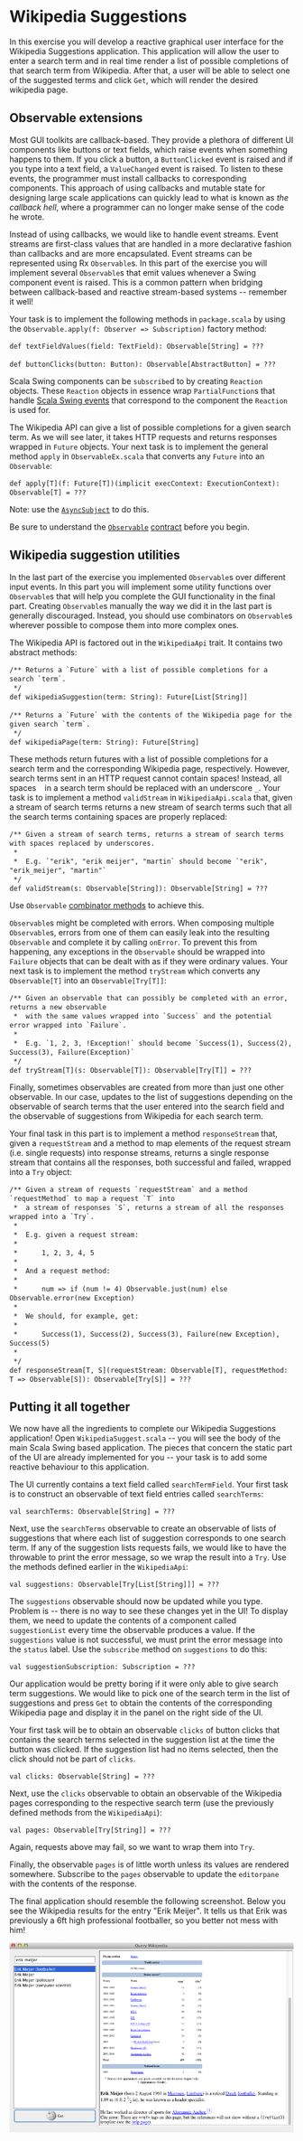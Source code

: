 Wikipedia Suggestions
=====================

In this exercise you will develop a reactive graphical user interface for the Wikipedia Suggestions application.
This application will allow the user to enter a search term and in real time render a list of possible completions
of that search term from Wikipedia.
After that, a user will be able to select one of the suggested terms and click `Get`, which will render the desired wikipedia page.


## Observable extensions

Most GUI toolkits are callback-based.
They provide a plethora of different UI components like buttons or text fields, which raise events when something happens to them.
If you click a button, a `ButtonClicked` event is raised and if you type into a text field, a `ValueChanged` event is raised.
To listen to these events, the programmer must install callbacks to corresponding components.
This approach of using callbacks and mutable state for designing large scale applications can quickly lead
to what is known as *the callback hell*, where a programmer can no longer make sense of the code he wrote.

Instead of using callbacks, we would like to handle event streams.
Event streams are first-class values that are handled in a more declarative fashion than callbacks and are more encapsulated.
Event streams can be represented using Rx `Observable`s.
In this part of the exercise you will implement several `Observable`s that emit values whenever a Swing component event is raised.
This is a common pattern when bridging between callback-based and reactive stream-based systems -- remember it well!

Your task is to implement the following methods in `package.scala` by using the `Observable.apply(f: Observer => Subscription)` factory method:

    def textFieldValues(field: TextField): Observable[String] = ???

    def buttonClicks(button: Button): Observable[AbstractButton] = ???

Scala Swing components can be `subscribe`d to by creating `Reaction` objects.
These `Reaction` objects in essence wrap `PartialFunction`s that handle [Scala Swing events](http://www.scala-lang.org/api/current/index.html#scala.swing.event.package)
that correspond to the component the `Reaction` is used for.

The Wikipedia API can give a list of possible completions for a given search term.
As we will see later, it takes HTTP requests and returns responses wrapped in `Future` objects.
Your next task is to implement the general method `apply` in `ObservableEx.scala` that converts any `Future` into an `Observable`:

    def apply[T](f: Future[T])(implicit execContext: ExecutionContext): Observable[T] = ???

Note: use the [`AsyncSubject`](http://netflix.github.io/RxJava/javadoc/rx/subjects/AsyncSubject.html) to do this.

Be sure to understand the [`Observable`](http://netflix.github.io/RxJava/javadoc/) [contract](https://github.com/Netflix/RxJava/wiki/Observable) before you begin.


## Wikipedia suggestion utilities

In the last part of the exercise you implemented `Observable`s over different input events.
In this part you will implement some utility functions over `Observable`s that will help you complete the GUI functionality in the final part.
Creating `Observable`s manually the way we did it in the last part is generally discouraged.
Instead, you should use combinators on `Observable`s wherever possible to compose them into more complex ones.

The Wikipedia API is factored out in the `WikipediaApi` trait.
It contains two abstract methods:

    /** Returns a `Future` with a list of possible completions for a search `term`.
     */
    def wikipediaSuggestion(term: String): Future[List[String]]

    /** Returns a `Future` with the contents of the Wikipedia page for the given search `term`.
     */
    def wikipediaPage(term: String): Future[String]

These methods return futures with a list of possible completions for a search term and the corresponding Wikipedia page, respectively.
However, search terms sent in an HTTP request cannot contain spaces!
Instead, all spaces ` ` in a search term should be replaced with an underscore `_`.
Your task is to implement a method `validStream` in `WikipediaApi.scala` that, given a stream of search terms returns a new stream of search terms such that all
the search terms containing spaces are properly replaced:

    /** Given a stream of search terms, returns a stream of search terms with spaces replaced by underscores.
     *
     *  E.g. `"erik", "erik meijer", "martin` should become `"erik", "erik_meijer", "martin"`
     */
    def validStream(s: Observable[String]): Observable[String] = ???

Use `Observable` [combinator methods](http://netflix.github.io/RxJava/javadoc/rx/Observable.html) to achieve this.

`Observable`s might be completed with errors.
When composing multiple `Observable`s, errors from one of them can easily leak into the resulting `Observable` and complete it by calling `onError`.
To prevent this from happening, any exceptions in the `Observable` should be wrapped into `Failure` objects that can be dealt with as if they
were ordinary values.
Your next task is to implement the method `tryStream` which converts any `Observable[T]` into an `Observable[Try[T]]`:
  
    /** Given an observable that can possibly be completed with an error, returns a new observable
     *  with the same values wrapped into `Success` and the potential error wrapped into `Failure`.
     *  
     *  E.g. `1, 2, 3, !Exception!` should become `Success(1), Success(2), Success(3), Failure(Exception)`
     */
    def tryStream[T](s: Observable[T]): Observable[Try[T]] = ???

Finally, sometimes observables are created from more than just one other observable.
In our case, updates to the list of suggestions depending on the observable of search terms that the user entered
into the search field and the observable of suggestions from Wikipedia for each search term.

Your final task in this part is to implement a method `responseStream` that, given a `requestStream`
and a method to map elements of the request stream (i.e. single requests) into response streams,
returns a single response stream that contains all the responses, both successful and failed,
wrapped into a `Try` object:

    /** Given a stream of requests `requestStream` and a method `requestMethod` to map a request `T` into 
     *  a stream of responses `S`, returns a stream of all the responses wrapped into a `Try`.
     *
     *  E.g. given a request stream:
     *  
     *      1, 2, 3, 4, 5
     *
     *  And a request method:
     *
     *      num => if (num != 4) Observable.just(num) else Observable.error(new Exception)
     *
     *  We should, for example, get:
     *
     *      Success(1), Success(2), Success(3), Failure(new Exception), Success(5)
     *
     */
    def responseStream[T, S](requestStream: Observable[T], requestMethod: T => Observable[S]): Observable[Try[S]] = ???


## Putting it all together

We now have all the ingredients to complete our Wikipedia Suggestions application!
Open `WikipediaSuggest.scala` -- you will see the body of the main Scala Swing based application.
The pieces that concern the static part of the UI are already implemented for you -- your task
is to add some reactive behaviour to this application.

The UI currently contains a text field called `searchTermField`.
Your first task is to construct an observable of text field entries called `searchTerms`:

    val searchTerms: Observable[String] = ???

Next, use the `searchTerms` observable to create an observable of lists of suggestions that where
each list of suggestion corresponds to one search term.
If any of the suggestion lists requests fails, we would like to have the throwable to print the
error message, so we wrap the result into a `Try`.
Use the methods defined earlier in the `WikipediaApi`:

    val suggestions: Observable[Try[List[String]]] = ???

The `suggestions` observable should now be updated while you type.
Problem is -- there is no way to see these changes yet in the UI!
To display them, we need to update the contents of a component called `suggestionList`
every time the observable produces a value.
If the `suggestions` value is not successful, we must print the error message into the `status` label.
Use the `subscribe` method on `suggestions` to do this:

    val suggestionSubscription: Subscription = ???

Our application would be pretty boring if it were only able to give search term suggestions.
We would like to pick one of the search term in the list of suggestions and press `Get` to obtain the
contents of the corresponding Wikipedia page and display it in the panel on the right side of the UI.

Your first task will be to obtain an observable `clicks` of button clicks that
contains the search terms selected in the suggestion list at the time the button was clicked.
If the suggestion list had no items selected, then the click should not be part of `clicks`.

    val clicks: Observable[String] = ???

Next, use the `clicks` observable to obtain an observable of the Wikipedia pages corresponding to
the respective search term (use the previously defined methods from the `WikipediaApi`):

    val pages: Observable[Try[String]] = ???

Again, requests above may fail, so we want to wrap them into `Try`.

Finally, the observable `pages` is of little worth unless its values are rendered somewhere.
Subscribe to the `pages` observable to update the `editorpane` with the contents of the response.

The final application should resemble the following screenshot.
Below you see the Wikipedia results for the entry "Erik Meijer".
It tells us that Erik was previously a 6ft high professional footballer, so you better not mess with him!

![Application screenshot](application.png)






